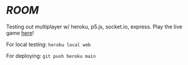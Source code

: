 # *ROOM*
Testing out multiplayer w/ heroku, p5.js, socket.io, express. Play the live game [here](https://ivurnave-game.herokuapp.com/)!


For local testing:
``` heroku local web ```

For deploying:
``` git push heroku main ```
